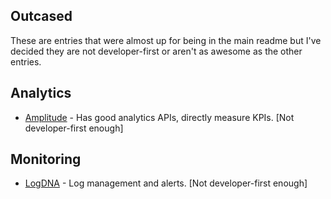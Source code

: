 ## Outcased

These are entries that were almost up for being in the main readme but I've decided they are not developer-first or aren't as awesome as the other entries.

## Analytics

- [Amplitude](https://amplitude.com/) - Has good analytics APIs, directly measure KPIs. [Not developer-first enough]

## Monitoring

- [LogDNA](https://logdna.com/) - Log management and alerts. [Not developer-first enough]
